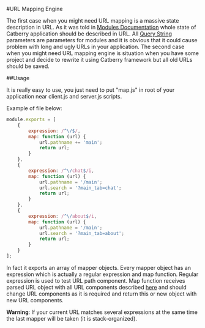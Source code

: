 #URL Mapping Engine

The first case when you might need URL mapping is a massive state description in URL.
As it was told in [Modules Documentation](modules.md) whole state of Catberry application should be described in URL.
All [Query String](http://en.wikipedia.org/wiki/Query_string) parameters are parameters for modules and it is obvious that it could cause problem with long and ugly URLs in your application.
The second case when you might need URL mapping engine is situation when you have some project and decide to rewrite it using Catberry framework but all old URLs should be saved.

##Usage

It is really easy to use, you just need to put "map.js" in root of your application near client.js and server.js scripts.

Example of file below:

```javascript
module.exports = [
	{
		expression: /^\/$/,
		map: function (url) {
			url.pathname += 'main';
			return url;
		}
	},
	{
		expression: /^\/chat$/i,
		map: function (url) {
			url.pathname = '/main';
			url.search = '?main_tab=chat';
			return url;
		}
	},
	{
		expression: /^\/about$/i,
		map: function (url) {
			url.pathname = '/main';
			url.search = '?main_tab=about';
			return url;
		}
	}
];
```

In fact it exports an array of mapper objects.
Every mapper object has an expression which is actually a regular expression and map function.
Regular expression is used to test URL path component.
Map function receives parsed URL object with all URL components described [here](http://nodejs.org/api/url.html#url_url) and should change URL components as it is required and return this or new object with new URL components.

**Warning**: If your current URL matches several expressions at the same time the last mapper will be taken (it is stack-organized).